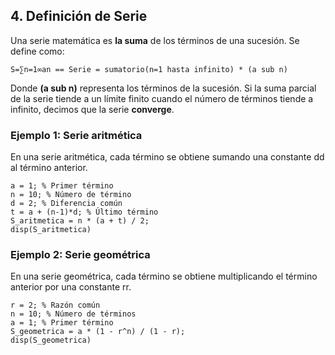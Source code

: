 
## 4. Definición de Serie

Una serie matemática es __la suma__ de los términos de una sucesión. Se define como:

`
S=∑n=1∞an == Serie = sumatorio(n=1 hasta infinito) * (a sub n)
`

Donde __(a sub n)__ representa los términos de la sucesión. 
Si la suma parcial de la serie tiende a un límite finito cuando el número de términos tiende a infinito, decimos que la serie __converge__.


### Ejemplo 1: Serie aritmética

En una serie aritmética, cada término se obtiene sumando una constante dd al término anterior.

```
a = 1; % Primer término
n = 10; % Número de término
d = 2; % Diferencia común
t = a + (n-1)*d; % Último término
S_aritmetica = n * (a + t) / 2;
disp(S_aritmetica)
```

### Ejemplo 2: Serie geométrica

En una serie geométrica, cada término se obtiene multiplicando el término anterior por una constante rr.

```
r = 2; % Razón común
n = 10; % Número de términos
a = 1; % Primer término
S_geometrica = a * (1 - r^n) / (1 - r);
disp(S_geometrica)
```
